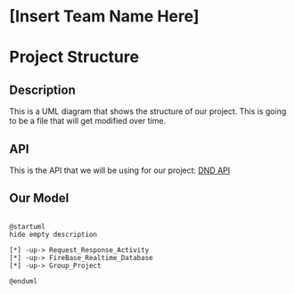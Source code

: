 # [Insert Team Name Here]

# Project Structure

## Description

This is a UML diagram that shows the structure of our project. This is going to be a file that will get modified over time.

## API

This is the API that we will be using for our project:
[DND API](https://www.dnd5eapi.co/docs/#overview)

## Our Model

```plantuml

@startuml
hide empty description

[*] -up-> Request_Response_Activity
[*] -up-> FireBase_Realtime_Database
[*] -up-> Group_Project

@enduml
```
